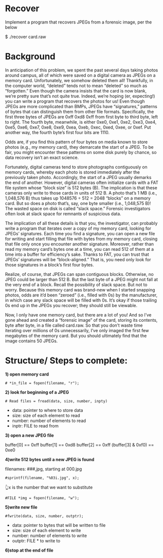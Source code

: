 # Recover
Implement a program that recovers JPEGs from a forensic image, per the below

$ ./recover card.raw

# Background

In anticipation of this problem, we spent the past several days taking photos around campus, all of which were saved on a digital camera as JPEGs on a memory card. Unfortunately, we somehow deleted them all! Thankfully, in the computer world, “deleted” tends not to mean “deleted” so much as “forgotten.” Even though the camera insists that the card is now blank, we’re pretty sure that’s not quite true. Indeed, we’re hoping (er, expecting!) you can write a program that recovers the photos for us!
Even though JPEGs are more complicated than BMPs, JPEGs have “signatures,” patterns of bytes that can distinguish them from other file formats. Specifically, the first three bytes of JPEGs are 0xff 0xd8 0xff from first byte to third byte, left to right. The fourth byte, meanwhile, is either 0xe0, 0xe1, 0xe2, 0xe3, 0xe4, 0xe5, 0xe6, 0xe7, 0xe8, 0xe9, 0xea, 0xeb, 0xec, 0xed, 0xee, or 0xef. Put another way, the fourth byte’s first four bits are 1110.

Odds are, if you find this pattern of four bytes on media known to store photos (e.g., my memory card), they demarcate the start of a JPEG. To be fair, you might encounter these patterns on some disk purely by chance, so data recovery isn’t an exact science.

Fortunately, digital cameras tend to store photographs contiguously on memory cards, whereby each photo is stored immediately after the previously taken photo. Accordingly, the start of a JPEG usually demarks the end of another. However, digital cameras often initialize cards with a FAT file system whose “block size” is 512 bytes (B). The implication is that these cameras only write to those cards in units of 512 B. A photo that’s 1 MB (i.e., 1,048,576 B) thus takes up 1048576 ÷ 512 = 2048 “blocks” on a memory card. But so does a photo that’s, say, one byte smaller (i.e., 1,048,575 B)! The wasted space on disk is called “slack space.” Forensic investigators often look at slack space for remnants of suspicious data.

The implication of all these details is that you, the investigator, can probably write a program that iterates over a copy of my memory card, looking for JPEGs’ signatures. Each time you find a signature, you can open a new file for writing and start filling that file with bytes from my memory card, closing that file only once you encounter another signature. Moreover, rather than read my memory card’s bytes one at a time, you can read 512 of them at a time into a buffer for efficiency’s sake. Thanks to FAT, you can trust that JPEGs’ signatures will be “block-aligned.” That is, you need only look for those signatures in a block’s first four bytes.

Realize, of course, that JPEGs can span contiguous blocks. Otherwise, no JPEG could be larger than 512 B. But the last byte of a JPEG might not fall at the very end of a block. Recall the possibility of slack space. But not to worry. Because this memory card was brand-new when I started snapping photos, odds are it’d been “zeroed” (i.e., filled with 0s) by the manufacturer, in which case any slack space will be filled with 0s. It’s okay if those trailing 0s end up in the JPEGs you recover; they should still be viewable.

Now, I only have one memory card, but there are a lot of you! And so I’ve gone ahead and created a “forensic image” of the card, storing its contents, byte after byte, in a file called card.raw. So that you don’t waste time iterating over millions of 0s unnecessarily, I’ve only imaged the first few megabytes of the memory card. But you should ultimately find that the image contains 50 JPEGs.



# Structure/ Steps to complete: 

**1) open memory card**
```
# *in_file = fopen(filename, "r");
```
**2) look for beginning of a JPEG**
```
# Read files = fread(data, size, number, inpty)
```
* data: pointer to where to store data
* size: size of each element to read
* number: number of elements to read
* inptr: FILE to read from

**3) open a new JPEG file**

buffer[0] == 0xff
buffer[1] == 0xd8
buffer[2] == 0xff
(buffer[3] & 0xf0) == 0xe0

**4)write 512 bytes until a new JPEG is found**

filenames: ###,jpg, starting at 000.jpg
```
#sprintf(filename, "%03i.jpg", x);
```
👆x is the number that we want to substitute

```
#FILE *img = fopen(filename, "w");
```
**5)write new file**

```
#fwrite(data, size, number, outptr);
```

* data: pointer to bytes that will be written to file
* size: size of each element to write
* number: number of elements to write
* outptr: FILE * to write to

**6)stop at the end of file**
